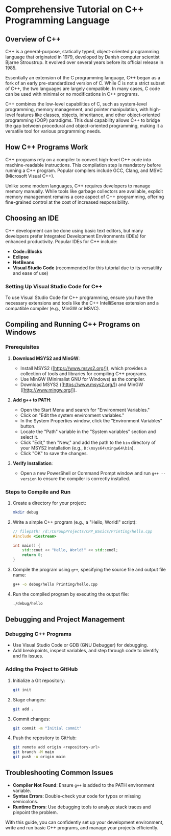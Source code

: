 # Comprehensive Tutorial on C++ Programming Language

## Overview of C++

C++ is a general-purpose, statically typed, object-oriented programming language that originated in 1979, developed by Danish computer scientist Bjarne Stroustrup. It evolved over several years before its official release in 1985.

Essentially an extension of the C programming language, C++ began as a fork of an early pre-standardized version of C. While C is not a strict subset of C++, the two languages are largely compatible. In many cases, C code can be used with minimal or no modifications in C++ programs.

C++ combines the low-level capabilities of C, such as system-level programming, memory management, and pointer manipulation, with high-level features like classes, objects, inheritance, and other object-oriented programming (OOP) paradigms. This dual capability allows C++ to bridge the gap between procedural and object-oriented programming, making it a versatile tool for various programming needs.

## How C++ Programs Work

C++ programs rely on a compiler to convert high-level C++ code into machine-readable instructions. This compilation step is mandatory before running a C++ program. Popular compilers include GCC, Clang, and MSVC (Microsoft Visual C++).

Unlike some modern languages, C++ requires developers to manage memory manually. While tools like garbage collectors are available, explicit memory management remains a core aspect of C++ programming, offering fine-grained control at the cost of increased responsibility.

## Choosing an IDE

C++ development can be done using basic text editors, but many developers prefer Integrated Development Environments (IDEs) for enhanced productivity. Popular IDEs for C++ include:

- **Code::Blocks**
- **Eclipse**
- **NetBeans**
- **Visual Studio Code** (recommended for this tutorial due to its versatility and ease of use)

### Setting Up Visual Studio Code for C++

To use Visual Studio Code for C++ programming, ensure you have the necessary extensions and tools like the C++ IntelliSense extension and a compatible compiler (e.g., MinGW or MSVC).

## Compiling and Running C++ Programs on Windows

### Prerequisites

1. **Download MSYS2 and MinGW**:
   - Install MSYS2 ([https://www.msys2.org/]), which provides a collection of tools and libraries for compiling C++ programs.
   - Use MinGW (Minimalist GNU for Windows) as the compiler.
   - Download MSYS2 ([https://www.msys2.org/]) and MinGW ([http://www.mingw.org/]).

2. **Add g++ to PATH**:
   - Open the Start Menu and search for "Environment Variables."
   - Click on "Edit the system environment variables."
   - In the System Properties window, click the "Environment Variables" button.
   - Locate the "Path" variable in the "System variables" section and select it.
   - Click "Edit," then "New," and add the path to the `bin` directory of your MSYS2 installation (e.g., `D:\msys64\mingw64\bin`).
   - Click "OK" to save the changes.

3. **Verify Installation**:
   - Open a new PowerShell or Command Prompt window and run `g++ --version` to ensure the compiler is correctly installed.

### Steps to Compile and Run

1. Create a directory for your project:

   ```sh
   mkdir debug
   ```

2. Write a simple C++ program (e.g., a "Hello, World!" script):

   ```cpp
   // filepath: /d:/CGroupProjects/CPP_Basics/Printing/hello.cpp
   #include <iostream>

   int main() {
       std::cout << "Hello, World!" << std::endl;
       return 0;
   }
   ```

3. Compile the program using `g++`, specifying the source file and output file name:

   ```sh
   g++ -o debug/hello Printing/hello.cpp
   ```

4. Run the compiled program by executing the output file:

   ```sh
   ./debug/hello
   ```

## Debugging and Project Management

### Debugging C++ Programs

- Use Visual Studio Code or GDB (GNU Debugger) for debugging.
- Add breakpoints, inspect variables, and step through code to identify and fix issues.

### Adding the Project to GitHub

1. Initialize a Git repository:

   ```sh
   git init
   ```

2. Stage changes:

   ```sh
   git add .
   ```

3. Commit changes:

   ```sh
   git commit -m "Initial commit"
   ```

4. Push the repository to GitHub:

   ```sh
   git remote add origin <repository-url>
   git branch -M main
   git push -u origin main
   ```

## Troubleshooting Common Issues

- **Compiler Not Found**: Ensure `g++` is added to the PATH environment variable.
- **Syntax Errors**: Double-check your code for typos or missing semicolons.
- **Runtime Errors**: Use debugging tools to analyze stack traces and pinpoint the problem.

With this guide, you can confidently set up your development environment, write and run basic C++ programs, and manage your projects efficiently.
